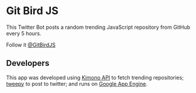 Git Bird JS
===========

This Twitter Bot posts a random trending JavaScript repository from GitHub every 5 hours.

Follow it [@GitBirdJS](https://twitter.com/GitBirdJS)

Developers
----------
This app was developed using [Kimono API](http://www.kimonolabs.com/apis/ci1ld6i6) to fetch trending repositories; [tweepy](https://github.com/tweepy/tweepy) to post to twitter; and runs on [Google App Engine](https://developers.google.com/appengine).